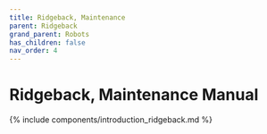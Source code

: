 ```yaml
---
title: Ridgeback, Maintenance
parent: Ridgeback
grand_parent: Robots
has_children: false
nav_order: 4
---
```


# Ridgeback, Maintenance Manual

{% include components/introduction_ridgeback.md %}

<!-- TODO -->
